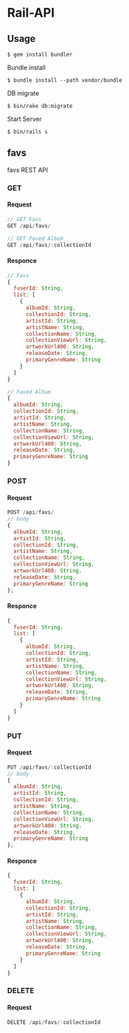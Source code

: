 # Rail-API


## Usage

```
$ gem install bundler
```

Bundle install

```
$ bundle install --path vendor/bundle
```

DB migrate

```
$ bin/rake db:migrate
```

Start Server

```
$ bin/rails s
```


## favs

favs REST API

### GET

#### Request

```javascript
// GET Favs
GET /api/favs/

// GET Faved Album
GET /api/favs/:collectionId
```

#### Responce

```javascript
// Favs
{
  fuserId: String,
  list: [
    {
      albumId: String,
      collectionId: String,
      artistId: String,
      artistName: String,
      collectionName: String,
      collectionViewUrl: String,
      artworkUrl400: String,
      releaseDate: String,
      primaryGenreName: String
    }
  ]
}

// Faved Album
{
  albumId: String,
  collectionId: String,
  artistId: String,
  artistName: String,
  collectionName: String,
  collectionViewUrl: String,
  artworkUrl400: String,
  releaseDate: String,
  primaryGenreName: String
}
```

### POST

#### Request

```javascript
POST /api/favs/
// body
{
  albumId: String,
  artistId: String,
  collectionId: String,
  artistName: String,
  collectionName: String,
  collectionViewUrl: String,
  artworkUrl400: String,
  releaseDate: String,
  primaryGenreName: String
};
```

#### Responce

```javascript
{
  fuserId: String,
  list: [
    {
      albumId: String,
      collectionId: String,
      artistId: String,
      artistName: String,
      collectionName: String,
      collectionViewUrl: String,
      artworkUrl400: String,
      releaseDate: String,
      primaryGenreName: String
    }
  ]
}
```

### PUT

#### Request

```javascript
PUT /api/favs/:collectionId
// body
{
  albumId: String,
  artistId: String,
  collectionId: String,
  artistName: String,
  collectionName: String,
  collectionViewUrl: String,
  artworkUrl400: String,
  releaseDate: String,
  primaryGenreName: String
};
```

#### Responce

```javascript
{
  fuserId: String,
  list: [
    {
      albumId: String,
      collectionId: String,
      artistId: String,
      artistName: String,
      collectionName: String,
      collectionViewUrl: String,
      artworkUrl400: String,
      releaseDate: String,
      primaryGenreName: String
    }
  ]
}
```

### DELETE

#### Request

```javascript
DELETE /api/favs/:collectionId
```
